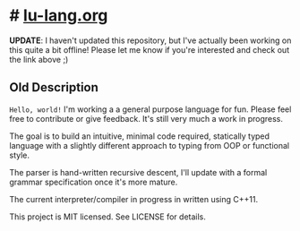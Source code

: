 # # [lu-lang.org](https://lu-lang.org)

**UPDATE**: I haven't updated this repository, but I've actually been working on this quite a bit offline! Please let me know if you're interested and check out the link above ;)

## Old Description

`Hello, world!` I'm working a a general purpose language for fun. Please feel free to contribute or give feedback. It's still very much a work in progress.

The goal is to build an intuitive, minimal code required, statically typed language with a slightly different approach to typing from OOP or functional style.

The parser is hand-written recursive descent, I'll update with a formal grammar specification once it's more mature.

The current interpreter/compiler in progress in written using C++11.

This project is MIT licensed. See LICENSE for details.
